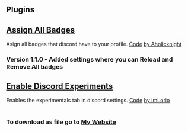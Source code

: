 ## Plugins
## [Assign All Badges](https://github.com/BlackusPL/DarknessAir/blob/main/BDPlugins/AsignAllBadges.plugin.js)
Asign all badges that discord have to your profile. [Code](https://github.com/hxr404/Discord-Console-hacks/pull/65) [by Aholicknight](https://github.com/Aholicknight)
### Version 1.1.0 - Added settings where you can Reload and Remove All badges 
## [Enable Discord Experiments](https://github.com/BlackusPL/DarknessAir/blob/main/BDPlugins/EnableDiscordExperiments.plugin.js)
Enables the experimentals tab in discord settings. [Code](https://github.com/ImLorio/All-Discord-Exploits/blob/main/Scripts/GetExperiments.md) [by ImLorio](https://github.com/ImLorio)
<br><br>
### To download as file go to <a href="https://blackuspl.github.io/DarknessAir">My Website</a>